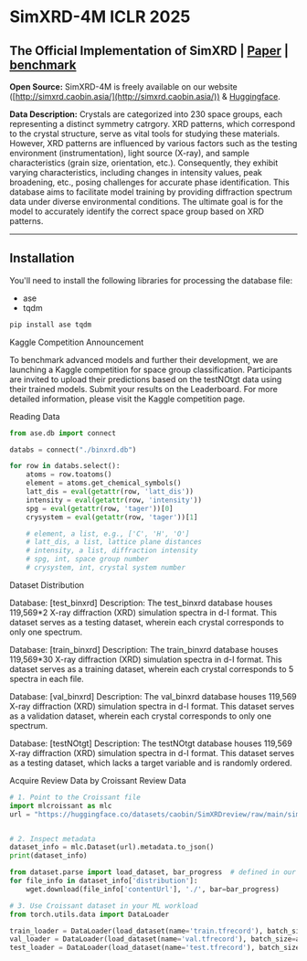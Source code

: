 # SimXRD-4M ICLR 2025

## The Official Implementation of SimXRD | [Paper](https://openreview.net/forum?id=mkuB677eMM) | [benchmark](https://github.com/compasszzn/XRDBench)

**Open Source:** SimXRD-4M is freely available on our website ([http://simxrd.caobin.asia/](http://simxrd.caobin.asia/)) & [Huggingface](https://huggingface.co/AI4Spectro).

**Data Description:** Crystals are categorized into 230 space groups, each representing a distinct symmetry catrgory. XRD patterns, which correspond to the crystal structure, serve as vital tools for studying these materials. However, XRD patterns are influenced by various factors such as the testing environment (instrumentation), light source (X-ray), and sample characteristics (grain size, orientation, etc.). Consequently, they exhibit varying characteristics, including changes in intensity values, peak broadening, etc., posing challenges for accurate phase identification. This database aims to facilitate model training by providing diffraction spectrum data under diverse environmental conditions. The ultimate goal is for the model to accurately identify the correct space group based on XRD patterns.

---

## Installation

You'll need to install the following libraries for processing the database file:

- ase
- tqdm

```bash
pip install ase tqdm
```

Kaggle Competition Announcement

To benchmark advanced models and further their development, we are launching a Kaggle competition for space group classification. Participants are invited to upload their predictions based on the testNOtgt data using their trained models. Submit your results on the Leaderboard.
For more detailed information, please visit the Kaggle competition page.

Reading Data
```Python
from ase.db import connect

databs = connect("./binxrd.db")

for row in databs.select():
    atoms = row.toatoms()
    element = atoms.get_chemical_symbols()
    latt_dis = eval(getattr(row, 'latt_dis'))
    intensity = eval(getattr(row, 'intensity'))
    spg = eval(getattr(row, 'tager'))[0]
    crysystem = eval(getattr(row, 'tager'))[1]

    # element, a list, e.g., ['C', 'H', 'O']
    # latt_dis, a list, lattice plane distances
    # intensity, a list, diffraction intensity
    # spg, int, space group number
    # crysystem, int, crystal system number
```


Dataset Distribution

Database: [test_binxrd]
Description: The test_binxrd database houses 119,569*2 X-ray diffraction (XRD) simulation spectra in d-I format. This dataset serves as a testing dataset, wherein each crystal corresponds to only one spectrum.

Database: [train_binxrd]
Description: The train_binxrd database houses 119,569*30 X-ray diffraction (XRD) simulation spectra in d-I format. This dataset serves as a training dataset, wherein each crystal corresponds to 5 spectra in each file.

Database: [val_binxrd]
Description: The val_binxrd database houses 119,569 X-ray diffraction (XRD) simulation spectra in d-I format. This dataset serves as a validation dataset, wherein each crystal corresponds to only one spectrum.

Database: [testNOtgt]
Description: The testNOtgt database houses 119,569 X-ray diffraction (XRD) simulation spectra in d-I format. This dataset serves as a testing dataset, which lacks a target variable and is randomly ordered.


Acquire Review Data by Croissant
Review Data
```Python
# 1. Point to the Croissant file
import mlcroissant as mlc
url = "https://huggingface.co/datasets/caobin/SimXRDreview/raw/main/simxrd_croissant.json"


# 2. Inspect metadata
dataset_info = mlc.Dataset(url).metadata.to_json()
print(dataset_info)

from dataset.parse import load_dataset, bar_progress  # defined in our github: https://github.com/compasszzn/XRDBench/blob/main/dataset/parse.py
for file_info in dataset_info['distribution']:
    wget.download(file_info['contentUrl'], './', bar=bar_progress)

# 3. Use Croissant dataset in your ML workload
from torch.utils.data import DataLoader

train_loader = DataLoader(load_dataset(name='train.tfrecord'), batch_size=args.batch_size, shuffle=True, num_workers=args.num_workers)
val_loader = DataLoader(load_dataset(name='val.tfrecord'), batch_size=args.batch_size, shuffle=True, num_workers=args.num_workers, drop_last=False)
test_loader = DataLoader(load_dataset(name='test.tfrecord'), batch_size=args.batch_size, shuffle=False, num_workers=args.num_workers, drop_last=False)
```

